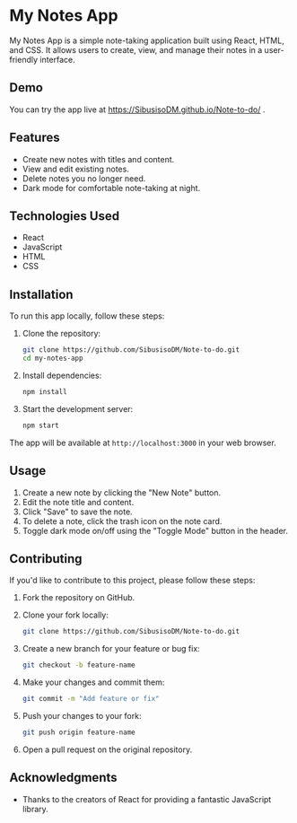 
# My Notes App

My Notes App is a simple note-taking application built using React, HTML, and CSS. It allows users to create, view, and manage their notes in a user-friendly interface.

## Demo

You can try the app live at https://SibusisoDM.github.io/Note-to-do/ .


## Features

- Create new notes with titles and content.
- View and edit existing notes.
- Delete notes you no longer need.
- Dark mode for comfortable note-taking at night.

## Technologies Used

- React
- JavaScript
- HTML
- CSS

## Installation

To run this app locally, follow these steps:

1. Clone the repository:

   ```bash
   git clone https://github.com/SibusisoDM/Note-to-do.git
   cd my-notes-app
   ```

2. Install dependencies:

   ```bash
   npm install
   ```

3. Start the development server:

   ```bash
   npm start
   ```

The app will be available at `http://localhost:3000` in your web browser.

## Usage

1. Create a new note by clicking the "New Note" button.
2. Edit the note title and content.
3. Click "Save" to save the note.
4. To delete a note, click the trash icon on the note card.
5. Toggle dark mode on/off using the "Toggle Mode" button in the header.

## Contributing
If you'd like to contribute to this project, please follow these steps:

1. Fork the repository on GitHub.
2. Clone your fork locally:

   ```bash
   git clone https://github.com/SibusisoDM/Note-to-do.git
   ```

3. Create a new branch for your feature or bug fix:

   ```bash
   git checkout -b feature-name
   ```

4. Make your changes and commit them:

   ```bash
   git commit -m "Add feature or fix"
   ```

5. Push your changes to your fork:

   ```bash
   git push origin feature-name
   ```

6. Open a pull request on the original repository.


## Acknowledgments

- Thanks to the creators of React for providing a fantastic JavaScript library.